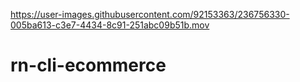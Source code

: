 

https://user-images.githubusercontent.com/92153363/236756330-005ba613-c3e7-4434-8c91-251abc09b51b.mov

# rn-cli-ecommerce
